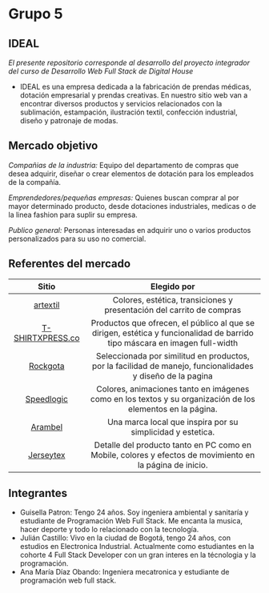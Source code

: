 Grupo 5 
=============

IDEAL 
-------------
*El presente repositorio corresponde al desarrollo del proyecto integrador del curso de Desarrollo Web Full Stack de Digital House*

- IDEAL es una empresa dedicada a la fabricación de prendas médicas, dotación empresarial y prendas creativas. En nuestro sitio web van a encontrar diversos productos y servicios relacionados con la sublimación, estampación, ilustración textil, confección industrial, diseño y patronaje de modas. 

Mercado objetivo
-------------
*Compañias de la industria:* Equipo del departamento de compras que desea 
adquirir, diseñar o crear elementos de dotación para los empleados de la compañía.

*Emprendedores/pequeñas empresas:*  Quienes buscan comprar al por mayor determinado producto, desde dotaciones industriales, medicas o de la linea fashion para suplir su empresa. 

*Publico general:* Personas interesadas en adquirir uno o varios productos personalizados para su uso no comercial.

Referentes del mercado
-------------
|  Sitio | Elegido por |
| :---------------:|:---------------: |
|[artextil](https://www.artextil.com.co/ ) | Colores, estética, transiciones y presentación del carrito de compras   |  
|[T-SHIRTXPRESS.co](https://www.tshirtxpress.co/) | Productos que ofrecen, el público al que se dirigen, estética y funcionalidad de barrido tipo máscara en imagen full-width |   
|[Rockgota](https://www.rockgota.com/) | Seleccionada por similitud en productos, por la facilidad de manejo, funcionalidades y diseño de la pagina |   
|[Speedlogic](https://speedlogic.com.co/)| Colores, animaciones tanto en imágenes como en los textos y su organización de los elementos en la página. |   
|[Arambel](https://www.arambel.com.co/ )| Una marca local que inspira por su simplicidad y estetica.|
|[Jerseytex](https://jerseytex.com.co/) | Detalle del producto tanto en PC como en Mobile, colores y efectos de movimiento en la página de inicio. |


Integrantes 
-------------

- Guisella Patron: Tengo 24 años. Soy ingeniera ambiental y sanitaría y estudiante de Programación Web Full Stack. Me encanta la musica, hacer deporte y todo lo relacionado con la tecnología. 
- Julián Castillo: Vivo en la ciudad de Bogotá, tengo 24 años, con estudios en Electronica Industrial. Actualmente como estudiantes en la cohorte 4 Full Stack Developer con un gran interes en la técnologia y la programación.
- Ana María Díaz Obando: Ingeniera mecatronica y estudiante de programación web full stack.